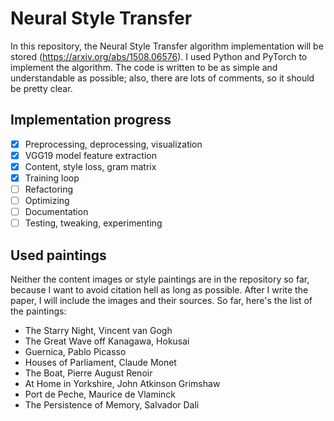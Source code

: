 # Neural Style Transfer
In this repository, the Neural Style Transfer algorithm implementation will be stored (https://arxiv.org/abs/1508.06576). 
I used Python and PyTorch to implement the algorithm. The code is written to be as simple and understandable as possible;
also, there are lots of comments, so it should be pretty clear.

## Implementation progress
- [x] Preprocessing, deprocessing, visualization
- [x] VGG19 model feature extraction
- [x] Content, style loss, gram matrix
- [x] Training loop
- [ ] Refactoring
- [ ] Optimizing
- [ ] Documentation
- [ ] Testing, tweaking, experimenting

## Used paintings
Neither the content images or style paintings are in the repository so far, because I want to avoid citation hell as long
as possible. After I write the paper, I will include the images and their sources. So far, here's the list of the paintings:

- The Starry Night, Vincent van Gogh
- The Great Wave off Kanagawa, Hokusai
- Guernica, Pablo Picasso
- Houses of Parliament, Claude Monet
- The Boat, Pierre August Renoir
- At Home in Yorkshire, John Atkinson Grimshaw
- Port de Peche, Maurice de Vlaminck
- The Persistence of Memory, Salvador Dali